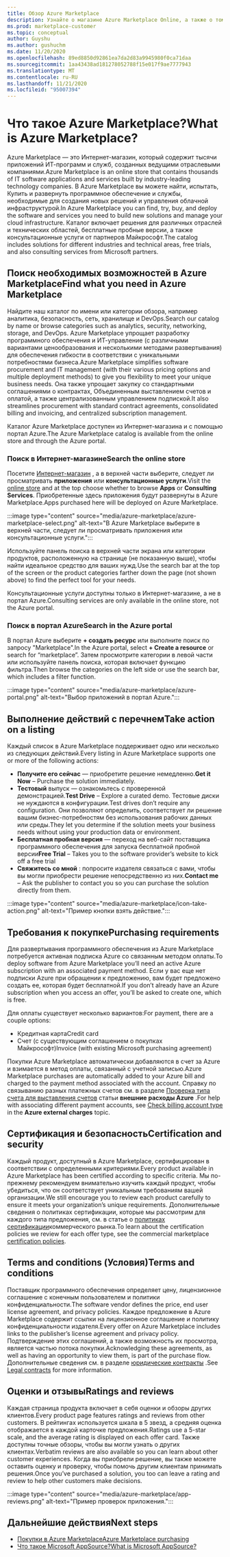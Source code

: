 ```yaml
---
title: Обзор Azure Marketplace
description: Узнайте о магазине Azure Marketplace Online, а также о том, как найти и испытать программное обеспечение и решения.
ms.prod: marketplace-customer
ms.topic: conceptual
author: Guyshu
ms.author: gushuchm
ms.date: 11/20/2020
ms.openlocfilehash: 89ed8850d92861ea7da2d83a9945980f0ca71daa
ms.sourcegitcommit: 1aa43438ad181278052788f15e017f9ae7777943
ms.translationtype: MT
ms.contentlocale: ru-RU
ms.lasthandoff: 11/21/2020
ms.locfileid: "95007394"
---
```

# <a name="what-is-azure-marketplace"></a><span data-ttu-id="3a5a4-103">Что такое Azure Marketplace?</span><span class="sxs-lookup"><span data-stu-id="3a5a4-103">What is Azure Marketplace?</span></span>

<span data-ttu-id="3a5a4-104">Azure Marketplace — это Интернет-магазин, который содержит тысячи приложений ИТ-программ и служб, созданных ведущими отраслевыми компаниями.</span><span class="sxs-lookup"><span data-stu-id="3a5a4-104">Azure Marketplace is an online store that contains thousands of IT software applications and services built by industry-leading technology companies.</span></span> <span data-ttu-id="3a5a4-105">В Azure Marketplace вы можете найти, испытать, Купить и развернуть программное обеспечение и службы, необходимые для создания новых решений и управления облачной инфраструктурой.</span><span class="sxs-lookup"><span data-stu-id="3a5a4-105">In Azure Marketplace you can find, try, buy, and deploy the software and services you need to build new solutions and manage your cloud infrastructure.</span></span> <span data-ttu-id="3a5a4-106">Каталог включает решения для различных отраслей и технических областей, бесплатные пробные версии, а также консультационные услуги от партнеров Майкрософт.</span><span class="sxs-lookup"><span data-stu-id="3a5a4-106">The catalog includes solutions for different industries and technical areas, free trials, and also consulting services from Microsoft partners.</span></span>

## <a name="find-what-you-need-in-azure-marketplace"></a><span data-ttu-id="3a5a4-107">Поиск необходимых возможностей в Azure Marketplace</span><span class="sxs-lookup"><span data-stu-id="3a5a4-107">Find what you need in Azure Marketplace</span></span>

<span data-ttu-id="3a5a4-108">Найдите наш каталог по имени или категории обзора, например аналитика, безопасность, сеть, хранилище и DevOps.</span><span class="sxs-lookup"><span data-stu-id="3a5a4-108">Search our catalog by name or browse categories such as analytics, security, networking, storage, and DevOps.</span></span> <span data-ttu-id="3a5a4-109">Azure Marketplace упрощает разработку программного обеспечения и ИТ-управление (с различными вариантами ценообразования и несколькими методами развертывания) для обеспечения гибкости в соответствии с уникальными потребностями бизнеса.</span><span class="sxs-lookup"><span data-stu-id="3a5a4-109">Azure Marketplace simplifies software procurement and IT management (with their various pricing options and multiple deployment methods) to give you flexibility to meet your unique business needs.</span></span> <span data-ttu-id="3a5a4-110">Она также упрощает закупку со стандартными соглашениями о контрактах, Объединенным выставлением счетов и оплатой, а также централизованным управлением подпиской.</span><span class="sxs-lookup"><span data-stu-id="3a5a4-110">It also streamlines procurement with standard contract agreements, consolidated billing and invoicing, and centralized subscription management.</span></span>

<span data-ttu-id="3a5a4-111">Каталог Azure Marketplace доступен из Интернет-магазина и с помощью портал Azure.</span><span class="sxs-lookup"><span data-stu-id="3a5a4-111">The Azure Marketplace catalog is available from the online store and through the Azure portal.</span></span>  

### <a name="search-the-online-store"></a><span data-ttu-id="3a5a4-112">Поиск в Интернет-магазине</span><span class="sxs-lookup"><span data-stu-id="3a5a4-112">Search the online store</span></span>

<span data-ttu-id="3a5a4-113">Посетите [Интернет-магазин](https://azuremarketplace.microsoft.com/) , а в верхней части выберите, следует ли просматривать **приложения** или **консультационные услуги**.</span><span class="sxs-lookup"><span data-stu-id="3a5a4-113">Visit the [online store](https://azuremarketplace.microsoft.com/) and at the top choose whether to browse **Apps** or **Consulting Services**.</span></span> <span data-ttu-id="3a5a4-114">Приобретенные здесь приложения будут развернуты в Azure Marketplace.</span><span class="sxs-lookup"><span data-stu-id="3a5a4-114">Apps purchased here will be deployed on Azure Marketplace.</span></span>

:::image type="content" source="media/azure-marketplace/azure-marketplace-select.png" alt-text="В Azure Marketplace выберите в верхней части, следует ли просматривать приложения или консультационные услуги.":::

<span data-ttu-id="3a5a4-116">Используйте панель поиска в верхней части экрана или категории продуктов, расположенную на странице (не показанную выше), чтобы найти идеальное средство для ваших нужд.</span><span class="sxs-lookup"><span data-stu-id="3a5a4-116">Use the search bar at the top of the screen or the product categories farther down the page (not shown above) to find the perfect tool for your needs.</span></span>

<span data-ttu-id="3a5a4-117">Консультационные услуги доступны только в Интернет-магазине, а не в портал Azure.</span><span class="sxs-lookup"><span data-stu-id="3a5a4-117">Consulting services are only available in the online store, not the Azure portal.</span></span>

### <a name="search-in-the-azure-portal"></a><span data-ttu-id="3a5a4-118">Поиск в портал Azure</span><span class="sxs-lookup"><span data-stu-id="3a5a4-118">Search in the Azure portal</span></span>

<span data-ttu-id="3a5a4-119">В портал Azure выберите **+ создать ресурс** или выполните поиск по запросу "Marketplace".</span><span class="sxs-lookup"><span data-stu-id="3a5a4-119">In the Azure portal, select **+ Create a resource** or search for “marketplace”.</span></span> <span data-ttu-id="3a5a4-120">Затем просмотрите категории в левой части или используйте панель поиска, которая включает функцию фильтра.</span><span class="sxs-lookup"><span data-stu-id="3a5a4-120">Then browse the categories on the left side or use the search bar, which includes a filter function.</span></span>

:::image type="content" source="media/azure-marketplace/azure-portal.png" alt-text="Выбор приложений в портал Azure.":::

## <a name="take-action-on-a-listing"></a><span data-ttu-id="3a5a4-122">Выполнение действий с перечнем</span><span class="sxs-lookup"><span data-stu-id="3a5a4-122">Take action on a listing</span></span>

<span data-ttu-id="3a5a4-123">Каждый список в Azure Marketplace поддерживает одно или несколько из следующих действий.</span><span class="sxs-lookup"><span data-stu-id="3a5a4-123">Every listing in Azure Marketplace supports one or more of the following actions:</span></span>

- <span data-ttu-id="3a5a4-124">**Получите его сейчас** — приобретите решение немедленно.</span><span class="sxs-lookup"><span data-stu-id="3a5a4-124">**Get it Now** – Purchase the solution immediately.</span></span>
- <span data-ttu-id="3a5a4-125">**Тестовый** выпуск — ознакомьтесь с проверенной демонстрацией.</span><span class="sxs-lookup"><span data-stu-id="3a5a4-125">**Test Drive** – Explore a curated demo.</span></span> <span data-ttu-id="3a5a4-126">Тестовые диски не нуждаются в конфигурации.</span><span class="sxs-lookup"><span data-stu-id="3a5a4-126">Test drives don’t require any configuration.</span></span> <span data-ttu-id="3a5a4-127">Они позволяют определить, соответствует ли решение вашим бизнес-потребностям без использования рабочих данных или среды.</span><span class="sxs-lookup"><span data-stu-id="3a5a4-127">They let you determine if the solution meets your business needs without using your production data or environment.</span></span>
- <span data-ttu-id="3a5a4-128">**Бесплатная пробная версия** — переход на веб-сайт поставщика программного обеспечения для запуска бесплатной пробной версии</span><span class="sxs-lookup"><span data-stu-id="3a5a4-128">**Free Trial** – Takes you to the software provider’s website to kick off a free trial</span></span>
- <span data-ttu-id="3a5a4-129">**Свяжитесь со мной** : попросите издателя связаться с вами, чтобы вы могли приобрести решение непосредственно из них.</span><span class="sxs-lookup"><span data-stu-id="3a5a4-129">**Contact me** – Ask the publisher to contact you so you can purchase the solution directly from them.</span></span>

:::image type="content" source="media/azure-marketplace/icon-take-action.png" alt-text="Пример кнопки взять действие.":::

## <a name="purchasing-requirements"></a><span data-ttu-id="3a5a4-131">Требования к покупке</span><span class="sxs-lookup"><span data-stu-id="3a5a4-131">Purchasing requirements</span></span>

<span data-ttu-id="3a5a4-132">Для развертывания программного обеспечения из Azure Marketplace потребуется активная подписка Azure со связанным методом оплаты.</span><span class="sxs-lookup"><span data-stu-id="3a5a4-132">To deploy software from Azure Marketplace you’ll need an active Azure subscription with an associated payment method.</span></span> <span data-ttu-id="3a5a4-133">Если у вас еще нет подписки Azure при обращении к предложению, вам будет предложено создать ее, которая будет бесплатной.</span><span class="sxs-lookup"><span data-stu-id="3a5a4-133">If you don’t already have an Azure subscription when you access an offer, you’ll be asked to create one, which is free.</span></span>

<span data-ttu-id="3a5a4-134">Для оплаты существует несколько вариантов:</span><span class="sxs-lookup"><span data-stu-id="3a5a4-134">For payment, there are a couple options:</span></span>  

- <span data-ttu-id="3a5a4-135">Кредитная карта</span><span class="sxs-lookup"><span data-stu-id="3a5a4-135">Credit card</span></span>
- <span data-ttu-id="3a5a4-136">Счет (с существующим соглашением о покупках Майкрософт)</span><span class="sxs-lookup"><span data-stu-id="3a5a4-136">Invoice (with existing Microsoft purchasing agreement)</span></span>

<span data-ttu-id="3a5a4-137">Покупки Azure Marketplace автоматически добавляются в счет за Azure и взимается в метод оплаты, связанный с учетной записью.</span><span class="sxs-lookup"><span data-stu-id="3a5a4-137">Azure Marketplace purchases are automatically added to your Azure bill and charged to the payment method associated with the account.</span></span> <span data-ttu-id="3a5a4-138">Справку по связыванию разных платежных счетов см. в разделе [Проверка типа счета для выставления счетов](https://docs.microsoft.com/azure/cost-management-billing/understand/understand-azure-marketplace-charges#check-billing-account-type) статьи **внешние расходы Azure** .</span><span class="sxs-lookup"><span data-stu-id="3a5a4-138">For help with associating different payment accounts, see [Check billing account type](https://docs.microsoft.com/azure/cost-management-billing/understand/understand-azure-marketplace-charges#check-billing-account-type) in the **Azure external charges** topic.</span></span>

## <a name="certification-and-security"></a><span data-ttu-id="3a5a4-139">Сертификация и безопасность</span><span class="sxs-lookup"><span data-stu-id="3a5a4-139">Certification and security</span></span>

<span data-ttu-id="3a5a4-140">Каждый продукт, доступный в Azure Marketplace, сертифицирован в соответствии с определенными критериями.</span><span class="sxs-lookup"><span data-stu-id="3a5a4-140">Every product available in Azure Marketplace has been certified according to specific criteria.</span></span> <span data-ttu-id="3a5a4-141">Мы по-прежнему рекомендуем внимательно изучить каждый продукт, чтобы убедиться, что он соответствует уникальным требованиям вашей организации.</span><span class="sxs-lookup"><span data-stu-id="3a5a4-141">We still encourage you to review each product carefully to ensure it meets your organization’s unique requirements.</span></span> <span data-ttu-id="3a5a4-142">Дополнительные сведения о политиках сертификации, которые мы рассмотрим для каждого типа предложения, см. в статье о [политиках сертификации](https://docs.microsoft.com/legal/marketplace/certification-policies)коммерческого рынка.</span><span class="sxs-lookup"><span data-stu-id="3a5a4-142">To learn about the certification policies we review for each offer type, see the commercial marketplace [certification policies](https://docs.microsoft.com/legal/marketplace/certification-policies).</span></span>

## <a name="terms-and-conditions"></a><span data-ttu-id="3a5a4-143">Terms and conditions (Условия)</span><span class="sxs-lookup"><span data-stu-id="3a5a4-143">Terms and conditions</span></span>

<span data-ttu-id="3a5a4-144">Поставщик программного обеспечения определяет цену, лицензионное соглашение с конечным пользователем и политики конфиденциальности.</span><span class="sxs-lookup"><span data-stu-id="3a5a4-144">The software vendor defines the price, end user license agreement, and privacy policies.</span></span> <span data-ttu-id="3a5a4-145">Каждое предложение в Azure Marketplace содержит ссылки на лицензионное соглашение и политику конфиденциальности издателя.</span><span class="sxs-lookup"><span data-stu-id="3a5a4-145">Every offer on Azure Marketplace includes links to the publisher’s license agreement and privacy policy.</span></span> <span data-ttu-id="3a5a4-146">Подтверждение этих соглашений, а также возможность их просмотра, является частью потока покупки.</span><span class="sxs-lookup"><span data-stu-id="3a5a4-146">Acknowledging these agreements, as well as having an opportunity to view them, is part of the purchase flow.</span></span> <span data-ttu-id="3a5a4-147">Дополнительные сведения см. в разделе [юридические контракты](legal-contracts.md) .</span><span class="sxs-lookup"><span data-stu-id="3a5a4-147">See [Legal contracts](legal-contracts.md) for more information.</span></span>

## <a name="ratings-and-reviews"></a><span data-ttu-id="3a5a4-148">Оценки и отзывы</span><span class="sxs-lookup"><span data-stu-id="3a5a4-148">Ratings and reviews</span></span>

<span data-ttu-id="3a5a4-149">Каждая страница продукта включает в себя оценки и обзоры других клиентов.</span><span class="sxs-lookup"><span data-stu-id="3a5a4-149">Every product page features ratings and reviews from other customers.</span></span> <span data-ttu-id="3a5a4-150">В рейтингах используется шкала в 5 звезд, а средняя оценка отображается в каждой карточке предложения.</span><span class="sxs-lookup"><span data-stu-id="3a5a4-150">Ratings use a 5-star scale, and the average rating is displayed on each offer card.</span></span> <span data-ttu-id="3a5a4-151">Также доступны точные обзоры, чтобы вы могли узнать о других клиентах.</span><span class="sxs-lookup"><span data-stu-id="3a5a4-151">Verbatim reviews are also available so you can learn about other customer experiences.</span></span> <span data-ttu-id="3a5a4-152">Когда вы приобрели решение, вы также можете оставить оценку и проверку, чтобы помочь другим клиентам принимать решения.</span><span class="sxs-lookup"><span data-stu-id="3a5a4-152">Once you’ve purchased a solution, you too can leave a rating and review to help other customers make decisions.</span></span>

:::image type="content" source="media/azure-marketplace/app-reviews.png" alt-text="Пример проверок приложения.":::

## <a name="next-steps"></a><span data-ttu-id="3a5a4-154">Дальнейшие действия</span><span class="sxs-lookup"><span data-stu-id="3a5a4-154">Next steps</span></span>

- [<span data-ttu-id="3a5a4-155">Покупки в Azure Marketplace</span><span class="sxs-lookup"><span data-stu-id="3a5a4-155">Azure Marketplace purchasing</span></span>](azure-purchasing-invoicing.md)
- [<span data-ttu-id="3a5a4-156">Что такое Microsoft AppSource?</span><span class="sxs-lookup"><span data-stu-id="3a5a4-156">What is Microsoft AppSource?</span></span>](appsource-overview.md)
